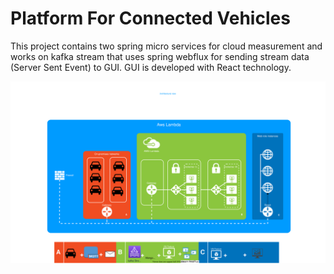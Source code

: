 # Platform For Connected Vehicles

This project contains two spring micro services for cloud measurement and works on kafka stream that 
uses spring webflux for sending stream data (Server Sent Event) to GUI. GUI is developed with React technology.


 
![Alt text](Wireless%20car%20architecture.svg)